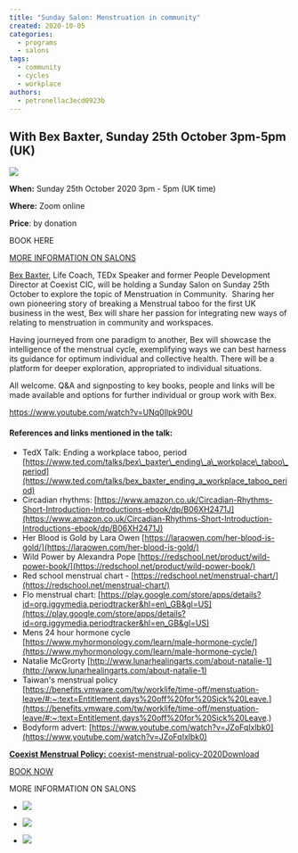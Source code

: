 ```yaml
---
title: "Sunday Salon: Menstruation in community"
created: 2020-10-05
categories: 
  - programs
  - salons
tags: 
  - community
  - cycles
  - workplace
authors: 
  - petronellac3ecd0923b
---
```


## With Bex Baxter, Sunday 25th October 3pm-5pm (UK)

![](https://artearthtech.files.wordpress.com/2020/10/screenshot-2020-10-05-at-15.05.27-1.png?w=420)

**When:** Sunday 25th October 2020 3pm - 5pm (UK time)

**Where:** Zoom online

**Price**: by donation

BOOK HERE

[MORE INFORMATION ON SALONS](https://lifeitself.org/sunday-salon/)

[Bex Baxter](http://www.bexbaxter.co.uk), Life Coach, TEDx Speaker and former People Development Director at Coexist CIC, will be holding a Sunday Salon on Sunday 25th October to explore the topic of Menstruation in Community.  Sharing her own pioneering story of breaking a Menstrual taboo for the first UK business in the west, Bex will share her passion for integrating new ways of relating to menstruation in community and workspaces.

Having journeyed from one paradigm to another, Bex will showcase the intelligence of the menstrual cycle, exemplifying ways we can best harness its guidance for optimum individual and collective health. There will be a platform for deeper exploration, appropriated to individual situations.

All welcome. Q&A and signposting to key books, people and links will be made available and options for further individual or group work with Bex.

https://www.youtube.com/watch?v=UNq0Ilpk90U

#### References and links mentioned in the talk:

- TedX Talk: Ending a workplace taboo, period [https://www.ted.com/talks/bex\_baxter\_ending\_a\_workplace\_taboo\_period](https://www.ted.com/talks/bex_baxter_ending_a_workplace_taboo_period)
- Circadian rhythms: [https://www.amazon.co.uk/Circadian-Rhythms-Short-Introduction-Introductions-ebook/dp/B06XH2471J](https://www.amazon.co.uk/Circadian-Rhythms-Short-Introduction-Introductions-ebook/dp/B06XH2471J)
- Her Blood is Gold by Lara Owen [https://laraowen.com/her-blood-is-gold/](https://laraowen.com/her-blood-is-gold/)
- Wild Power by Alexandra Pope [https://redschool.net/product/wild-power-book/](https://redschool.net/product/wild-power-book/)
- Red school menstrual chart - [https://redschool.net/menstrual-chart/](https://redschool.net/menstrual-chart/)
- Flo menstrual chart: [https://play.google.com/store/apps/details?id=org.iggymedia.periodtracker&hl=en\_GB&gl=US](https://play.google.com/store/apps/details?id=org.iggymedia.periodtracker&hl=en_GB&gl=US)
- Mens 24 hour hormone cycle [https://www.myhormonology.com/learn/male-hormone-cycle/](https://www.myhormonology.com/learn/male-hormone-cycle/)
- Natalie McGrorty [http://www.lunarhealingarts.com/about-natalie-1](http://www.lunarhealingarts.com/about-natalie-1)
- Taiwan's menstrual policy [https://benefits.vmware.com/tw/worklife/time-off/menstuation-leave/#:~:text=Entitlement,days%20off%20for%20Sick%20Leave.](https://benefits.vmware.com/tw/worklife/time-off/menstuation-leave/#:~:text=Entitlement,days%20off%20for%20Sick%20Leave.)
- Bodyform advert: [https://www.youtube.com/watch?v=JZoFqIxlbk0](https://www.youtube.com/watch?v=JZoFqIxlbk0)

[**Coexist Menstrual Policy:** coexist-menstrual-policy-2020](assets/coexist-menstrual-policy-2020.pdf)[Download](assets/coexist-menstrual-policy-2020.pdf)

[BOOK NOW](https://ti.to/art-earth-tech/online-calls/)

MORE INFORMATION ON SALONS

- ![](https://artearthtech.files.wordpress.com/2020/10/screenshot-2020-10-05-at-15.14.51.png?w=933)
    

- ![](https://artearthtech.files.wordpress.com/2020/10/screenshot-2020-10-05-at-15.14.28-1.png?w=933)
    
- ![](https://artearthtech.files.wordpress.com/2020/10/screenshot-2020-10-05-at-15.14.13.png?w=929)
